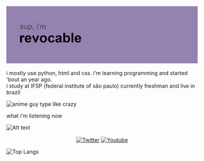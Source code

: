 <div align="left">

<img src="./header.png" alt="header">


  
  
<p align="left">
 
  i mostly use python, html and css. i'm learning programming and started 'bout an year ago. <br>
  i study at IFSP (federal institute of são paulo) currently freshman and live in brazil 
  
 </p>

<img src="./42634073306d3a03bf67cbcd4dc270ae1410383808_full.gif" alt="anime guy type like crazy" title="me lmao">




  
  <p>
  what i'm listening now
  </p
  
  ![Alt text](https://spotify-recently-played-readme.vercel.app/api?user=murilovazscolari6-br)
    
    
  <p align="center">
    <a href="https://twitter.com/revocablekk" target="blank"><img align="center" src="https://cdn.jsdelivr.net/npm/simple-icons@3.0.1/icons/twitter.svg" alt="Twitter"height="30" width="40" /></a>
    <a href="https://www.youtube.com/user/murilovazscolari6" target="blank"><img align="center" src="https://cdn.jsdelivr.net/npm/simple-icons@3.0.1/icons/youtube.svg" alt="Youtube" height="30" width="40"" /></a>
    </p>
      
</div>


![Top Langs](https://github-readme-stats.vercel.app/api/top-langs/?username=Revocable&theme=tokyonight)


